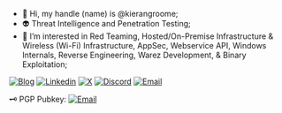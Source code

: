 - 👋 Hi, my handle (name) is @kierangroome;
- 👽 Threat Intelligence and Penetration Testing;
- 👾 I’m interested in Red Teaming, Hosted/On-Premise Infrastructure & Wireless (Wi-Fi) Infrastructure, AppSec, Webservice API, Windows Internals, Reverse Engineering, Warez Development, & Binary Exploitation;

<a target="_blank" href="https://blog.kierangroo.me/"><img src="https://img.shields.io/badge/Tor-7D4698?logo=Tor-Browser&logoColor=white" alt="Blog"></a>
<a target="_blank" href="www.linkedin.com/in/kieran-g-103810318"><img src="https://custom-icon-badges.demolab.com/badge/LinkedIn-0A66C2?logo=linkedin-white&logoColor=fff" alt="Linkedin"></a>
<a target="_blank" href="https://x.com/kierangroome"><img src="https://img.shields.io/badge/X-%23000000.svg?logo=X&logoColor=white" alt="X"></a>
<a target="_blank" href="https://discord.gg/vani11a4867"><img src="https://img.shields.io/badge/Discord-%235865F2.svg?&logo=discord&logoColor=white" alt="Discord"></a>
<a target="_blank" href="mailto:kierangroome@protonmail.com"><img src="https://img.shields.io/badge/Proton%20Mail-6D4AFF?logo=protonmail&logoColor=fff" alt="Email"></a>

🗝️ PGP Pubkey: <a target="_blank" href="https://github.com/kierangroome/me"><img src="https://img.shields.io/badge/GitHub-%23121011.svg?logo=github&logoColor=white" alt="Email"></a>

<!---
kierangroome/kierangroome is a ✨ special ✨ repository because its `README.md` (this file) appears on your GitHub profile.
You can click the Preview link to take a look at your changes.
--->
